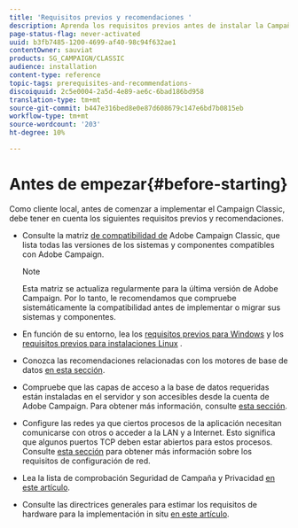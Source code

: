 ```yaml
---
title: 'Requisitos previos y recomendaciones '
description: Aprenda los requisitos previos antes de instalar la Campaña (in situ)
page-status-flag: never-activated
uuid: b3fb7485-1200-4699-af40-98c94f632ae1
contentOwner: sauviat
products: SG_CAMPAIGN/CLASSIC
audience: installation
content-type: reference
topic-tags: prerequisites-and-recommendations-
discoiquuid: 2c5e0004-2a5d-4e89-ae6c-6bad186bd958
translation-type: tm+mt
source-git-commit: b447e316bed8e0e87d608679c147e6bd7b0815eb
workflow-type: tm+mt
source-wordcount: '203'
ht-degree: 10%

---
```



# Antes de empezar{#before-starting}

Como cliente local, antes de comenzar a implementar el Campaign Classic, debe tener en cuenta los siguientes requisitos previos y recomendaciones.

* Consulte la matriz [de compatibilidad de](../../rn/using/compatibility-matrix.md) Adobe Campaign Classic, que lista todas las versiones de los sistemas y componentes compatibles con Adobe Campaign.

   >[!NOTE]
   >
   >Esta matriz se actualiza regularmente para la última versión de Adobe Campaign. Por lo tanto, le recomendamos que compruebe sistemáticamente la compatibilidad antes de implementar o migrar sus sistemas y componentes.

* En función de su entorno, lea los [requisitos previos para Windows](../../installation/using/prerequisites-of-campaign-installation-in-windows.md) y los [requisitos previos para instalaciones Linux](../../installation/using/prerequisites-of-campaign-installation-in-linux.md) .
* Conozca las recomendaciones relacionadas con los motores de base de datos [en esta sección](../../installation/using/database.md).
* Compruebe que las capas de acceso a la base de datos requeridas están instaladas en el servidor y son accesibles desde la cuenta de Adobe Campaign. Para obtener más información, consulte [esta sección](../../installation/using/application-server.md).
* Configure las redes ya que ciertos procesos de la aplicación necesitan comunicarse con otros o acceder a la LAN y a Internet. Esto significa que algunos puertos TCP deben estar abiertos para estos procesos. Consulte [esta sección](../../installation/using/network-configuration.md) para obtener más información sobre los requisitos de configuración de red.
* Lea la lista de comprobación Seguridad de Campaña y Privacidad [en este artículo](https://helpx.adobe.com/es/campaign/kb/acc-security.html).
* Consulte las directrices generales para estimar los requisitos de hardware para la implementación in situ [en este artículo](https://helpx.adobe.com/es/campaign/kb/hardware-sizing-guide.html).

